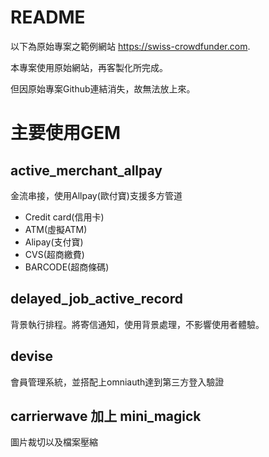 README
======

以下為原始專案之範例網站
<https://swiss-crowdfunder.com>.

本專案使用原始網站，再客製化所完成。

但因原始專案Github連結消失，故無法放上來。

主要使用GEM
======

## active_merchant_allpay
金流串接，使用Allpay(歐付寶)支援多方管道
 - Credit card(信用卡)
 - ATM(虛擬ATM)
 - Alipay(支付寶)
 - CVS(超商繳費)
 - BARCODE(超商條碼)
 
## delayed_job_active_record
背景執行排程。將寄信通知，使用背景處理，不影響使用者體驗。

## devise
會員管理系統，並搭配上omniauth達到第三方登入驗證

## carrierwave 加上 mini_magick
圖片裁切以及檔案壓縮
